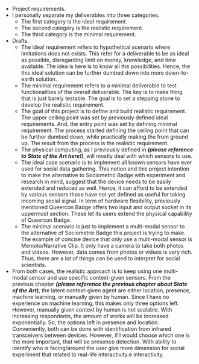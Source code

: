 * Project requirements.
* I personally separate my deliverables into three categories.
    * The first category is the ideal requirement.
    * The second category is the realistic requirement.
    * The third category is the minimal requirement.
* Drafts.
    * The ideal requirement refers to hypothetical scenario where limitations does not exists. This refer for a deliverable to be as ideal as possible, disregarding limit on money, knowledge, and time available. The idea is here is to know all the possibilities. Hence, the this ideal solution can be further dumbed down into more down-to-earth solution.
    * The minimal requirement refers to a minimal deliverable to test functionalities of the overall deliverable. The key is to make thing that is just barely testable. The goal is to set a stepping stone to develop the realistic requirement.
    * The goal of this project is to define and build realistic requirement. The upper ceiling point was set by previously defined ideal requirements. And, the entry point was set by defining minimal requirement. The process started defining the ceiling point that can be further dumbed down, while practically making the from ground up. The result from the process is the realistic requirement.
    * The physical computing, as I previously defined in __*(please reference to State of the Art here!)*__, will mostly deal with which sensors to use.
    * The ideal case scenario is to implement all known sensors have ever used for social data gathering. This notion and this project intention to make the alternative to Sociometric Badge with experiment and research in mind, suggest that the device needs to be easily extended and reduced as well. Hence, it can afford to be extended by various sensors those have not yet defined as useful for taking incoming social signal. In term of hardware flexibility, previously mentioned Queercon Badge offers two input and output socket in its uppermost section. These let its users extend the physical capability of Queercon Badge.
    * The minimal scenario is just to implement a multi-modal sensor to the alternative of Sociometric Badge this project is trying to make. The example of concise device that only use a multi-modal sensor is Memoto/Narrative Clip. It only have a camera to take both photos and videos. However, data comes from photos or videos is very rich. Thus, there are a lot of things can be used to interpret for social scientists.
* From both cases, the realistic approach is to keep using one multi-modal sensor and use specific context-given sensors. From the previous chapter __*(please reference the previous chapter about State of the Art)*__, the latent context-given agent are either location, presence, machine learning, or manually given by human. Since I have no experience on machine learning, this makes only three options left. However, manually given context by human is not scalable. With increasing respondents, the amount of works will be increased exponentially. So, the options left in presence and location. Conveniently, both can be done with identification from infrared transceivers between devices. However, if I would choose which one is the more important, that will be presence detection. With ability to identify who is facing/around the user give more dimension for social experiment that related to real-life interactivity.e interactivity.